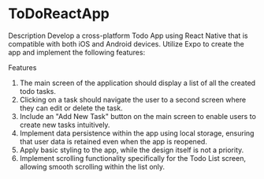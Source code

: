 # ToDoReactApp

Description
Develop a cross-platform Todo App using React Native that is compatible with both iOS and
Android devices. Utilize Expo to create the app and implement the following features:

Features
1. The main screen of the application should display a list of all the created todo tasks.
2. Clicking on a task should navigate the user to a second screen where they can edit or
delete the task.
3. Include an "Add New Task" button on the main screen to enable users to create new
tasks intuitively.
4. Implement data persistence within the app using local storage, ensuring that user data is
retained even when the app is reopened.
5. Apply basic styling to the app, while the design itself is not a priority.
6. Implement scrolling functionality specifically for the Todo List screen, allowing smooth
scrolling within the list only.

